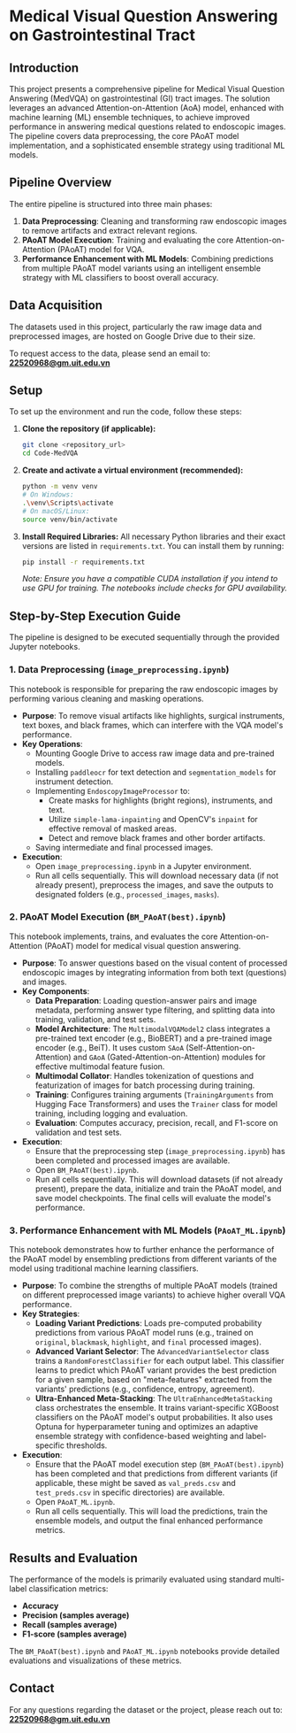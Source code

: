 # Medical Visual Question Answering on Gastrointestinal Tract

## Introduction

This project presents a comprehensive pipeline for Medical Visual Question Answering (MedVQA) on gastrointestinal (GI) tract images. The solution leverages an advanced Attention-on-Attention (AoA) model, enhanced with machine learning (ML) ensemble techniques, to achieve improved performance in answering medical questions related to endoscopic images. The pipeline covers data preprocessing, the core PAoAT model implementation, and a sophisticated ensemble strategy using traditional ML models.

## Pipeline Overview

The entire pipeline is structured into three main phases:

1.  **Data Preprocessing**: Cleaning and transforming raw endoscopic images to remove artifacts and extract relevant regions.
2.  **PAoAT Model Execution**: Training and evaluating the core Attention-on-Attention (PAoAT) model for VQA.
3.  **Performance Enhancement with ML Models**: Combining predictions from multiple PAoAT model variants using an intelligent ensemble strategy with ML classifiers to boost overall accuracy.

## Data Acquisition

The datasets used in this project, particularly the raw image data and preprocessed images, are hosted on Google Drive due to their size.

To request access to the data, please send an email to:
**22520968@gm.uit.edu.vn**

## Setup

To set up the environment and run the code, follow these steps:

1.  **Clone the repository (if applicable):**
    ```bash
    git clone <repository_url>
    cd Code-MedVQA
    ```

2.  **Create and activate a virtual environment (recommended):**
    ```bash
    python -m venv venv
    # On Windows:
    .\venv\Scripts\activate
    # On macOS/Linux:
    source venv/bin/activate
    ```

3.  **Install Required Libraries:**
    All necessary Python libraries and their exact versions are listed in `requirements.txt`. You can install them by running:

    ```bash
    pip install -r requirements.txt
    ```
    *Note: Ensure you have a compatible CUDA installation if you intend to use GPU for training. The notebooks include checks for GPU availability.*

## Step-by-Step Execution Guide

The pipeline is designed to be executed sequentially through the provided Jupyter notebooks.

### 1. Data Preprocessing (`image_preprocessing.ipynb`)

This notebook is responsible for preparing the raw endoscopic images by performing various cleaning and masking operations.

*   **Purpose**: To remove visual artifacts like highlights, surgical instruments, text boxes, and black frames, which can interfere with the VQA model's performance.
*   **Key Operations**:
    *   Mounting Google Drive to access raw image data and pre-trained models.
    *   Installing `paddleocr` for text detection and `segmentation_models` for instrument detection.
    *   Implementing `EndoscopyImageProcessor` to:
        *   Create masks for highlights (bright regions), instruments, and text.
        *   Utilize `simple-lama-inpainting` and OpenCV's `inpaint` for effective removal of masked areas.
        *   Detect and remove black frames and other border artifacts.
    *   Saving intermediate and final processed images.
*   **Execution**:
    *   Open `image_preprocessing.ipynb` in a Jupyter environment.
    *   Run all cells sequentially. This will download necessary data (if not already present), preprocess the images, and save the outputs to designated folders (e.g., `processed_images`, `masks`).

### 2. PAoAT Model Execution (`BM_PAoAT(best).ipynb`)

This notebook implements, trains, and evaluates the core Attention-on-Attention (PAoAT) model for medical visual question answering.

*   **Purpose**: To answer questions based on the visual content of processed endoscopic images by integrating information from both text (questions) and images.
*   **Key Components**:
    *   **Data Preparation**: Loading question-answer pairs and image metadata, performing answer type filtering, and splitting data into training, validation, and test sets.
    *   **Model Architecture**: The `MultimodalVQAModel2` class integrates a pre-trained text encoder (e.g., BioBERT) and a pre-trained image encoder (e.g., BeiT). It uses custom `SAoA` (Self-Attention-on-Attention) and `GAoA` (Gated-Attention-on-Attention) modules for effective multimodal feature fusion.
    *   **Multimodal Collator**: Handles tokenization of questions and featurization of images for batch processing during training.
    *   **Training**: Configures training arguments (`TrainingArguments` from Hugging Face Transformers) and uses the `Trainer` class for model training, including logging and evaluation.
    *   **Evaluation**: Computes accuracy, precision, recall, and F1-score on validation and test sets.
*   **Execution**:
    *   Ensure that the preprocessing step (`image_preprocessing.ipynb`) has been completed and processed images are available.
    *   Open `BM_PAoAT(best).ipynb`.
    *   Run all cells sequentially. This will download datasets (if not already present), prepare the data, initialize and train the PAoAT model, and save model checkpoints. The final cells will evaluate the model's performance.

### 3. Performance Enhancement with ML Models (`PAoAT_ML.ipynb`)

This notebook demonstrates how to further enhance the performance of the PAoAT model by ensembling predictions from different variants of the model using traditional machine learning classifiers.

*   **Purpose**: To combine the strengths of multiple PAoAT models (trained on different preprocessed image variants) to achieve higher overall VQA performance.
*   **Key Strategies**:
    *   **Loading Variant Predictions**: Loads pre-computed probability predictions from various PAoAT model runs (e.g., trained on `original`, `blackmask`, `highlight`, and `final` processed images).
    *   **Advanced Variant Selector**: The `AdvancedVariantSelector` class trains a `RandomForestClassifier` for each output label. This classifier learns to predict which PAoAT variant provides the best prediction for a given sample, based on "meta-features" extracted from the variants' predictions (e.g., confidence, entropy, agreement).
    *   **Ultra-Enhanced Meta-Stacking**: The `UltraEnhancedMetaStacking` class orchestrates the ensemble. It trains variant-specific XGBoost classifiers on the PAoAT model's output probabilities. It also uses Optuna for hyperparameter tuning and optimizes an adaptive ensemble strategy with confidence-based weighting and label-specific thresholds.
*   **Execution**:
    *   Ensure that the PAoAT model execution step (`BM_PAoAT(best).ipynb`) has been completed and that predictions from different variants (if applicable, these might be saved as `val_preds.csv` and `test_preds.csv` in specific directories) are available.
    *   Open `PAoAT_ML.ipynb`.
    *   Run all cells sequentially. This will load the predictions, train the ensemble models, and output the final enhanced performance metrics.

## Results and Evaluation

The performance of the models is primarily evaluated using standard multi-label classification metrics:
*   **Accuracy**
*   **Precision (samples average)**
*   **Recall (samples average)**
*   **F1-score (samples average)**

The `BM_PAoAT(best).ipynb` and `PAoAT_ML.ipynb` notebooks provide detailed evaluations and visualizations of these metrics.

## Contact

For any questions regarding the dataset or the project, please reach out to:
**22520968@gm.uit.edu.vn** 